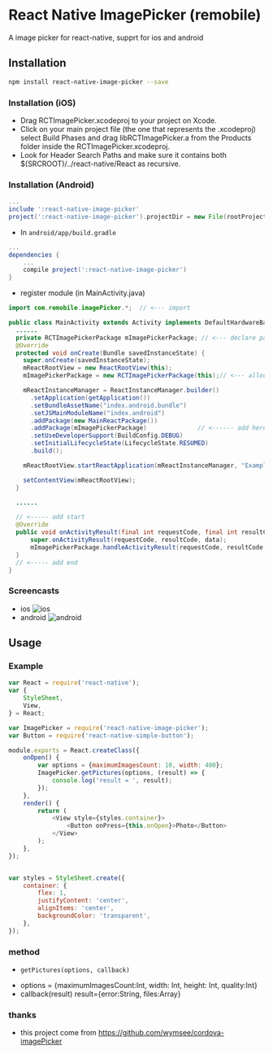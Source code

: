 # React Native ImagePicker (remobile)
A image picker for react-native, supprt for ios and android

## Installation
```sh
npm install react-native-image-picker --save
```
### Installation (iOS)
* Drag RCTImagePicker.xcodeproj to your project on Xcode.
* Click on your main project file (the one that represents the .xcodeproj) select Build Phases and drag libRCTImagePicker.a from the Products folder inside the RCTImagePicker.xcodeproj.
* Look for Header Search Paths and make sure it contains both $(SRCROOT)/../react-native/React as recursive.

### Installation (Android)
```gradle
...
include ':react-native-image-picker'
project(':react-native-image-picker').projectDir = new File(rootProject.projectDir, '../node_modules/react-native-image-picker/android/RCTImagePicker')
```

* In `android/app/build.gradle`

```gradle
...
dependencies {
    ...
    compile project(':react-native-image-picker')
}
```

* register module (in MainActivity.java)

```java
import com.remobile.imagePicker.*;  // <--- import

public class MainActivity extends Activity implements DefaultHardwareBackBtnHandler {
  ......
  private RCTImagePickerPackage mImagePickerPackage; // <--- declare package
  @Override
  protected void onCreate(Bundle savedInstanceState) {
    super.onCreate(savedInstanceState);
    mReactRootView = new ReactRootView(this);
    mImagePickerPackage = new RCTImagePickerPackage(this);// <--- alloc package

    mReactInstanceManager = ReactInstanceManager.builder()
      .setApplication(getApplication())
      .setBundleAssetName("index.android.bundle")
      .setJSMainModuleName("index.android")
      .addPackage(new MainReactPackage())
      .addPackage(mImagePickerPackage)              // <------ add here
      .setUseDeveloperSupport(BuildConfig.DEBUG)
      .setInitialLifecycleState(LifecycleState.RESUMED)
      .build();

    mReactRootView.startReactApplication(mReactInstanceManager, "ExampleRN", null);

    setContentView(mReactRootView);
  }

  ......

  // <----- add start
  @Override
  public void onActivityResult(final int requestCode, final int resultCode, final Intent data) {
      super.onActivityResult(requestCode, resultCode, data);
      mImagePickerPackage.handleActivityResult(requestCode, resultCode, data);
  }
  // <----- add end
}
```

### Screencasts
* ios
![ios](https://github.com/remobile/react-native-image-picker/blob/master/screencasts/ios.gif)
* android
![android](https://github.com/remobile/react-native-image-picker/blob/master/screencasts/android.png)

## Usage

### Example
```js
var React = require('react-native');
var {
    StyleSheet,
    View,
} = React;

var ImagePicker = require('react-native-image-picker');
var Button = require('react-native-simple-button');

module.exports = React.createClass({
    onOpen() {
        var options = {maximumImagesCount: 10, width: 400};
        ImagePicker.getPictures(options, (result) => {
            console.log('result = ', result);
        });
    },
    render() {
        return (
            <View style={styles.container}>
                <Button onPress={this.onOpen}>Photo</Button>
            </View>
        );
    },
});


var styles = StyleSheet.create({
    container: {
        flex: 1,
        justifyContent: 'center',
        alignItems: 'center',
        backgroundColor: 'transparent',
    },
});
```

### method
- `getPictures(options, callback)`
* options = {maximumImagesCount:Int, width: Int, height: Int, quality:Int}
* callback(result) result={error:String, files:Array<String>}


### thanks
* this project come from https://github.com/wymsee/cordova-imagePicker
